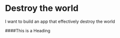 # Destroy the world
I want to build an app that effectively destroy the world

####This is a Heading

